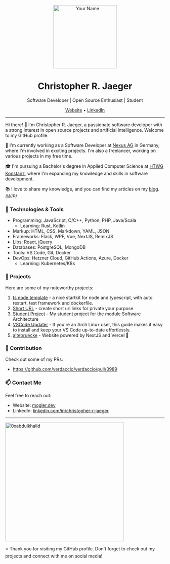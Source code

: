 <p align="center">
  <img src="https://avatars.githubusercontent.com/u/39583780?v=4" alt="Your Name" width="200" />
</p>

<h1 align="center">Christopher R. Jaeger</h1>

<p align="center">
  Software Developer | Open Source Enthusiast | Student
</p>

<p align="center">
  <a href="https://mogler.dev">Website</a> •
  <a href="https://linkedin.com/in/christopher-r-jaeger">LinkedIn</a>
</p>

---

Hi there! 👋 I'm Christopher R. Jaeger, a passionate software developer with a strong interest in open source projects and artificial intelligence. Welcome to my GitHub profile.

🌱 I'm currently working as a Software Developer at [Nexus AG](https://www.nexus-ag.de/) in Germany, where I'm involved in exciting projects.
I'm also a freelancer, working on various projects in my free time.

🎓 I'm pursuing a Bachelor's degree in Applied Computer Science at [HTWG Konstanz](https://www.htwg-konstanz.de/), where I'm expanding my knowledge and skills in software development.

📚 I love to share my knowledge, and you can find my articles on my [blog](https://mogler.dev). *(WIP)*

### 🔧 Technologies & Tools

- Programming: JavaScript, C/C++, Python, PHP, Java/Scala
  - Learning: Rust, Kotlin
- Markup: HTML, CSS, Markdown, YAML, JSON
- Frameworks: Flask, WPF, Vue, NextJS, RemixJS
- Libs: React, jQuery
- Databases: PostgreSQL, MongoDB
- Tools: VS Code, Git, Docker
- DevOps: Hetzner Cloud, GitHub Actions, Azure, Docker
  - Learning: Kubernetes/K8s
### 🚀 Projects

Here are some of my noteworthy projects:

1. [ts node template](https://github.com/moglerdev/ts-node-template/) - a nice startkit for node and typescript, with auto restart, test framework and dockerfile. 
1. [Short URL](https://github.com/moglerdev/short-url/) - create short url links for private your purpose 
2. [Student Project](https://github.com/moglerdev/se-cust-man) - My student project for the module Software Architecture
3. [VSCode Updater](https://gist.github.com/moglerdev/c9c4ba4a69b35c363af0da09b8526c5d) - If you're an Arch Linux user, this guide makes it easy to install and keep your VS Code up-to-date effortlessly.
4. [altebruecke](https://www.altebruecke.de/en?github=true) - Website powered by NextJS and Vercel 🤟

### 📝 Contribution

Check out some of my PRs:

- https://github.com/verdaccio/verdaccio/pull/3989

### 📫 Contact Me

Feel free to reach out:

- Website: [mogler.dev](https://mogler.dev)
- LinkedIn: [linkedin.com/in/christopher-r-jaeger](https://linkedin.com/in/christopher-r-jaeger)

---

  <img src="https://github-readme-stats.vercel.app/api/top-langs?username=moglerdev&show_icons=true&locale=en&layout=compact&line_height=20&title_color=7A7ADB&icon_color=2234AE&text_color=D3D3D3&bg_color=0,000000,130F40" width="375"  alt="0xabdulkhalid"/>

⭐️ Thank you for visiting my GitHub profile. Don't forget to check out my projects and connect with me on social media!
